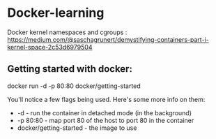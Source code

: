 # Docker-learning

Docker kernel namespaces and cgroups : https://medium.com/@saschagrunert/demystifying-containers-part-i-kernel-space-2c53d6979504

## Getting started with docker:
docker run -d -p 80:80 docker/getting-started

You'll notice a few flags being used. Here's some more info on them:

 -   -d - run the container in detached mode (in the background)
 -  -p 80:80 - map port 80 of the host to port 80 in the container
 -   docker/getting-started - the image to use
